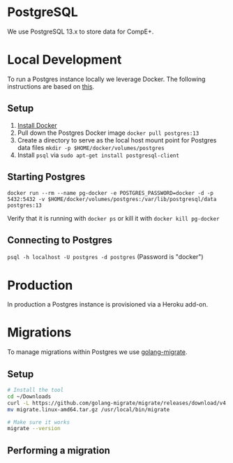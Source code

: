 # PostgreSQL

We use PostgreSQL 13.x to store data for CompE+.

# Local Development

To run a Postgres instance locally we leverage Docker. The following instructions are based on [this](https://hackernoon.com/dont-install-postgres-docker-pull-postgres-bee20e200198).

## Setup

1. [Install Docker](https://www.docker.com/get-started)
2. Pull down the Postgres Docker image `docker pull postgres:13`
3. Create a directory to serve as the local host mount point for Postgres data files `mkdir -p $HOME/docker/volumes/postgres`
4. Install `psql` via `sudo apt-get install postgresql-client`

## Starting Postgres

`docker run --rm --name pg-docker -e POSTGRES_PASSWORD=docker -d -p 5432:5432 -v $HOME/docker/volumes/postgres:/var/lib/postgresql/data postgres:13`

Verify that it is running with `docker ps` or kill it with `docker kill pg-docker`

## Connecting to Postgres

`psql -h localhost -U postgres -d postgres` (Password is "docker")

# Production

In production a Postgres instance is provisioned via a Heroku add-on.

# Migrations

To manage migrations within Postgres we use [golang-migrate](https://github.com/golang-migrate/migrate).

## Setup

```bash
# Install the tool
cd ~/Downloads
curl -L https://github.com/golang-migrate/migrate/releases/download/v4.14.1/migrate.linux-amd64.tar.gz | tar xvz
mv migrate.linux-amd64.tar.gz /usr/local/bin/migrate

# Make sure it works
migrate --version
```

## Performing a migration
